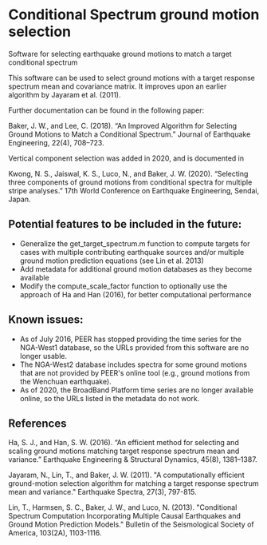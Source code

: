 # Conditional Spectrum ground motion selection
Software for selecting earthquake ground motions to match a target conditional spectrum

This software can be used to select ground motions with a target response spectrum mean and covariance matrix. It improves upon an earlier algorithm by Jayaram et al. (2011).

Further documentation can be found in the following paper:

Baker, J. W., and Lee, C. (2018). “An Improved Algorithm for Selecting Ground Motions to Match a Conditional Spectrum.” Journal of Earthquake Engineering, 22(4), 708–723.

Vertical component selection was added in 2020, and is documented in

Kwong, N. S., Jaiswal, K. S., Luco, N., and Baker, J. W. (2020). “Selecting three components of ground motions from conditional spectra for multiple stripe analyses.” 17th World Conference on Earthquake Engineering, Sendai, Japan.


## Potential features to be included in the future:
* Generalize the get_target_spectrum.m function to compute targets for cases with multiple contributing earthquake sources and/or multiple ground motion prediction equations (see Lin et al. 2013)
* Add metadata for additional ground motion databases as they become available
* Modify the compute_scale_factor function to optionally use the approach of Ha and Han (2016), for better computational performance

## Known issues:
* As of July 2016, PEER has stopped providing the time series for the NGA-West1 database, so the URLs provided from this software are no longer usable.
* The NGA-West2 database includes spectra for some ground motions that are not provided by PEER's online tool (e.g., ground motions from the Wenchuan earthquake).
* As of 2020, the BroadBand Platform time series are no longer available online, so the URLs listed in the metadata do not work.

## References

Ha, S. J., and Han, S. W. (2016). “An efficient method for selecting and scaling ground motions matching target response spectrum mean and variance.” Earthquake Engineering & Structural Dynamics, 45(8), 1381–1387.

Jayaram, N., Lin, T., and Baker, J. W. (2011). "A computationally efficient ground-motion selection algorithm for matching a target response spectrum mean and variance." Earthquake Spectra, 27(3), 797-815.

Lin, T., Harmsen, S. C., Baker, J. W., and Luco, N. (2013). "Conditional Spectrum Computation Incorporating Multiple Causal Earthquakes and Ground Motion Prediction Models." Bulletin of the Seismological Society of America, 103(2A), 1103-1116.

